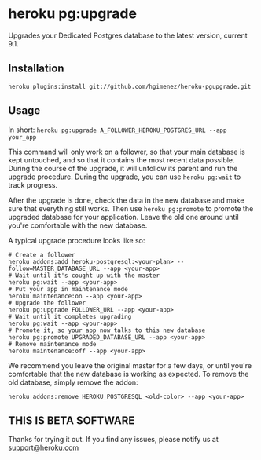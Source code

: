 # heroku pg:upgrade

Upgrades your Dedicated Postgres database to the latest version, current 9.1.

## Installation

    heroku plugins:install git://github.com/hgimenez/heroku-pgupgrade.git

## Usage

In short: `heroku pg:upgrade A_FOLLOWER_HEROKU_POSTGRES_URL --app your_app`

This command will only work on a follower, so that your main database is kept
untouched, and so that it contains the most recent data possible. During the
course of the upgrade, it will unfollow its parent and run the upgrade
procedure. During the upgrade, you can use `heroku pg:wait` to track progress.

After the upgrade is done, check the data in the new database and make sure that
everything still works. Then use `heroku pg:promote` to promote the upgraded
database for your application. Leave the old one around until you're comfortable
with the new database.

A typical upgrade procedure looks like so:

    # Create a follower
    heroku addons:add heroku-postgresql:<your-plan> --follow=MASTER_DATABASE_URL --app <your-app>
    # Wait until it's cought up with the master
    heroku pg:wait --app <your-app>
    # Put your app in maintenance mode
    heroku maintenance:on --app <your-app>
    # Upgrade the follower
    heroku pg:upgrade FOLLOWER_URL --app <your-app>
    # Wait until it completes upgrading
    heroku pg:wait --app <your-app>
    # Promote it, so your app now talks to this new database
    heroku pg:promote UPGRADED_DATABASE_URL --app <your-app>
    # Remove maintenance mode
    heroku maintenance:off --app <your-app>

We recommend you leave the original master for a few days, or until you're comfortable
that the new database is working as expected. To remove the old database, simply remove
the addon:

    heroku addons:remove HEROKU_POSTGRESQL_<old-color> --app <your-app>

## THIS IS BETA SOFTWARE

Thanks for trying it out. If you find any issues, please notify us at support@heroku.com
